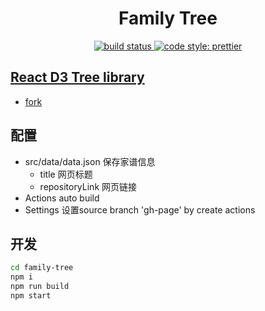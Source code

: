 <h1 align="center">Family Tree</h1>

<p align="center">
  <a href="#buildstatus">
    <img alt="build status" src="https://github.com/nomadli/family-tree/workflows/Build/badge.svg">
  </a>
  <a href="https://github.com/prettier/prettier">
    <img alt="code style: prettier" src="https://img.shields.io/badge/code_style-prettier-ff69b4.svg">
  </a>
</p>

## [React D3 Tree library](https://github.com/bkrem/react-d3-tree)
- [fork](https://github.com/reubenjohn/family-tree-editor)

## 配置
- src/data/data.json 保存家谱信息
  - title 网页标题
  - repositoryLink 网页链接
- Actions auto build
- Settings 设置source branch 'gh-page' by create actions

## 开发
```bash
cd family-tree
npm i
npm run build
npm start
```
